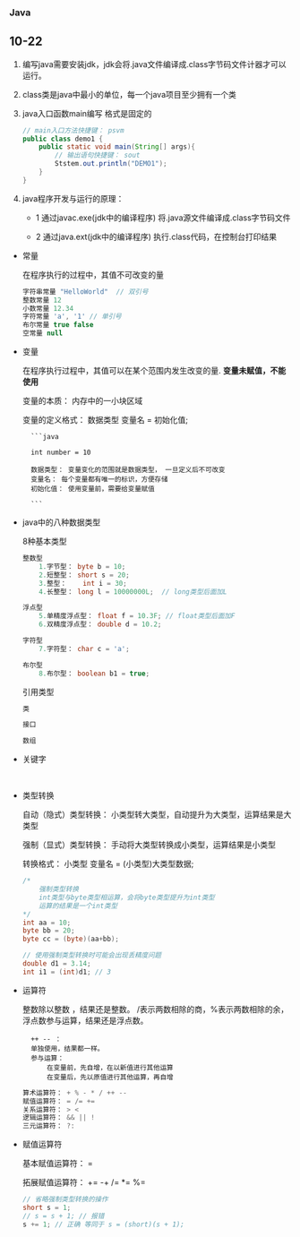 ### Java

## 10-22

1. 编写java需要安装jdk，jdk会将.java文件编译成.class字节码文件计器才可以运行。

2. class类是java中最小的单位，每一个java项目至少拥有一个类

3. java入口函数main编写 格式是固定的

	```java
	// main入口方法快捷键： psvm
	public class demo1 {
		public static void main(String[] args){
			// 输出语句快捷键： sout 
			Ststem.out.println("DEMO1");
		}
	}
	```

4. java程序开发与运行的原理：
	
	- 1 通过javac.exe(jdk中的编译程序) 将.java源文件编译成.class字节码文件

	- 2 通过java.ext(jdk中的编译程序) 执行.class代码，在控制台打印结果

- 常量

	在程序执行的过程中，其值不可改变的量

	```java
	字符串常量 "HelloWorld"  // 双引号
	整数常量 12 
	小数常量 12.34
	字符常量 'a', '1' // 单引号
	布尔常量 true false
	空常量 null
	```

- 变量

	在程序执行过程中，其值可以在某个范围内发生改变的量. **变量未赋值，不能使用**

	变量的本质： 内存中的一小块区域

	变量的定义格式： 数据类型 变量名 = 初始化值;
	
		```java

		int number = 10

		数据类型： 变量变化的范围就是数据类型， 一旦定义后不可改变
		变量名： 每个变量都有唯一的标识，方便存储
		初始化值： 使用变量前，需要给变量赋值

		```



- java中的八种数据类型

	8种基本类型

	```java
	整数型
		1.字节型： byte b = 10;
		2.短整型： short s = 20;
		3.整型：	 int i = 30;
		4.长整型： long l = 10000000L;  // long类型后面加L

	浮点型
		5.单精度浮点型： float f = 10.3F; // float类型后面加F
		6.双精度浮点型： double d = 10.2;

	字符型
		7.字符型： char c = 'a';

	布尔型
		8.布尔型： boolean b1 = true;
	```

	引用类型

	```java
	类

	接口

	数组
	```

- 关键字

	<img :src="$withBase('/image/gjz1.png')">

	<img :src="$withBase('/image/gjz2.png')">

	<img :src="$withBase('/image/gjz3.png')">

	<img :src="$withBase('/image/gjz4.png')">

- 类型转换

	自动（隐式）类型转换： 小类型转大类型，自动提升为大类型，运算结果是大类型

	强制（显式）类型转换： 手动将大类型转换成小类型，运算结果是小类型
	
	转换格式： 小类型 变量名 = (小类型)大类型数据;

	```java
	/* 
		强制类型转换
		int类型与byte类型相运算，会将byte类型提升为int类型
		运算的结果是一个int类型
	*/
	int aa = 10;
	byte bb = 20;
	byte cc = (byte)(aa+bb);

	// 使用强制类型转换时可能会出现丢精度问题
	double d1 = 3.14;
	int i1 = (int)d1; // 3
	```


- 运算符

	整数除以整数 ，结果还是整数。 /表示两数相除的商，%表示两数相除的余，浮点数参与运算，结果还是浮点数。

		++ -- ： 
		单独使用，结果都一样。
		参与运算：
			在变量前，先自增，在以新值进行其他运算
			在变量后，先以原值进行其他运算，再自增

	```java
	算术运算符： + % - * / ++ --
	赋值运算符： = /= +=
	关系运算符： > <
	逻辑运算符： && || !
	三元运算符： ?:
	```

- 赋值运算符
	
	基本赋值运算符： =

	拓展赋值运算符： += -+ /= *= %=

	```java
	// 省略强制类型转换的操作
	short s = 1;
	// s = s + 1; // 报错
	s += 1; // 正确 等同于 s = (short)(s + 1);

	```
			
					